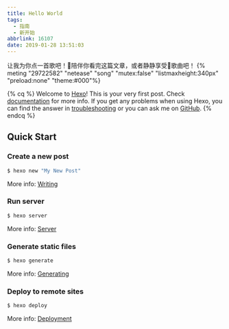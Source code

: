 ```yaml
---
title: Hello World
tags:
  - 指南
  - 新开始
abbrlink: 16107
date: 2019-01-28 13:51:03
---
```


让我为你点一首歌吧！陪伴你看完这篇文章，或者静静享受歌曲吧！
{% meting "29722582" "netease" "song" "mutex:false" "listmaxheight:340px" "preload:none" "theme:#000"%}

{% cq %}
Welcome to [Hexo](https://hexo.io/)! This is your very first post. Check [documentation](https://hexo.io/docs/) for more info. If you get any problems when using Hexo, you can find the answer in [troubleshooting](https://hexo.io/docs/troubleshooting.html) or you can ask me on [GitHub](https://github.com/hexojs/hexo/issues).
{% endcq %}

<!--more-->

## Quick Start

### Create a new post

``` bash
$ hexo new "My New Post"
```

More info: [Writing](https://hexo.io/docs/writing.html)

### Run server

``` bash
$ hexo server
```

More info: [Server](https://hexo.io/docs/server.html)

### Generate static files

``` bash
$ hexo generate
```

More info: [Generating](https://hexo.io/docs/generating.html)

### Deploy to remote sites

``` bash
$ hexo deploy
```

More info: [Deployment](https://hexo.io/docs/deployment.html)
